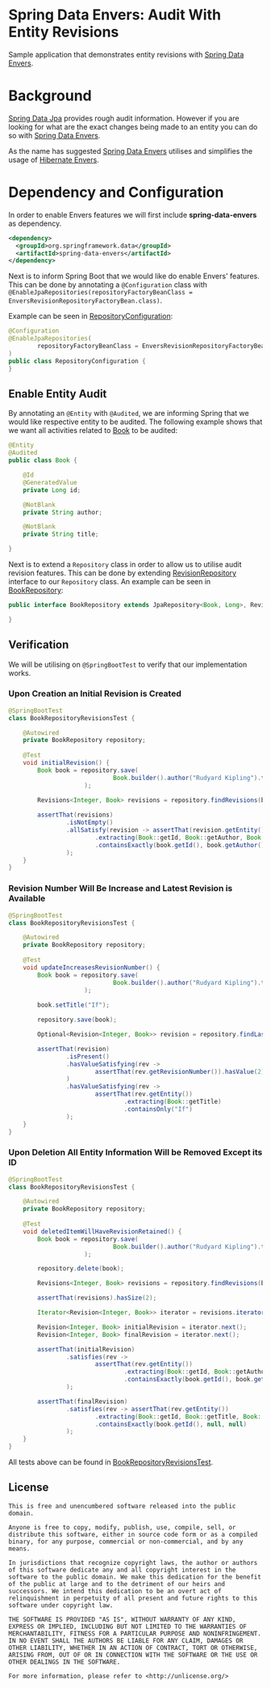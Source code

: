 # Spring Data Envers: Audit With Entity Revisions
Sample application that demonstrates entity revisions with [Spring Data Envers][1].

# Background
[Spring Data Jpa][2] provides rough audit information. However if you are looking for what are the exact changes being
made to an entity you can do so with [Spring Data Envers][1].

As the name has suggested [Spring Data Envers][1] utilises and simplifies the usage of [Hibernate Envers][3].

# Dependency and Configuration
In order to enable Envers features we will first include **spring-data-envers** as dependency.

```xml
<dependency>
  <groupId>org.springframework.data</groupId>
  <artifactId>spring-data-envers</artifactId>
</dependency>
```

Next is to inform Spring Boot that we would like do enable Envers' features. This can be done by annotating a `@Configuration`
class with `@EnableJpaRepositories(repositoryFactoryBeanClass = EnversRevisionRepositoryFactoryBean.class)`.

Example can be seen in [RepositoryConfiguration][4]:

```java
@Configuration
@EnableJpaRepositories(
        repositoryFactoryBeanClass = EnversRevisionRepositoryFactoryBean.class
)
public class RepositoryConfiguration {
}
```

## Enable Entity Audit
By annotating an `@Entity` with `@Audited`, we are informing Spring that we would like respective entity to be audited.
The following example shows that we want all activities related to [Book][5] to be audited:

```java
@Entity
@Audited
public class Book {

    @Id
    @GeneratedValue
    private Long id;

    @NotBlank
    private String author;

    @NotBlank
    private String title;

}
```

Next is to extend a `Repository` class in order to allow us to utilise audit revision features. This can be done by extending
[RevisionRepository][6] interface to our `Repository` class. An example can be seen in [BookRepository][7]:

```java
public interface BookRepository extends JpaRepository<Book, Long>, RevisionRepository<Book, Long, Integer> {

}
```

## Verification
We will be utilising on `@SpringBootTest` to verify that our implementation works.

### Upon Creation an Initial Revision is Created
```java
@SpringBootTest
class BookRepositoryRevisionsTest {

    @Autowired
    private BookRepository repository;
    
    @Test
    void initialRevision() {
        Book book = repository.save(
                             Book.builder().author("Rudyard Kipling").title("Jungle Book").build()
                     );
        
        Revisions<Integer, Book> revisions = repository.findRevisions(book.getId());

        assertThat(revisions)
                .isNotEmpty()
                .allSatisfy(revision -> assertThat(revision.getEntity())
                        .extracting(Book::getId, Book::getAuthor, Book::getTitle)
                        .containsExactly(book.getId(), book.getAuthor(), book.getTitle())
                );
    }
}
```

### Revision Number Will Be Increase and Latest Revision is Available
```java
@SpringBootTest
class BookRepositoryRevisionsTest {

    @Autowired
    private BookRepository repository;
    
    @Test
    void updateIncreasesRevisionNumber() {
        Book book = repository.save(
                             Book.builder().author("Rudyard Kipling").title("Jungle Book").build()
                     );
    
        book.setTitle("If");

        repository.save(book);

        Optional<Revision<Integer, Book>> revision = repository.findLastChangeRevision(book.getId());

        assertThat(revision)
                .isPresent()
                .hasValueSatisfying(rev ->
                        assertThat(rev.getRevisionNumber()).hasValue(2)
                )
                .hasValueSatisfying(rev ->
                        assertThat(rev.getEntity())
                                .extracting(Book::getTitle)
                                .containsOnly("If")
                );
    }
}
```

### Upon Deletion All Entity Information Will be Removed Except its ID
```java
@SpringBootTest
class BookRepositoryRevisionsTest {

    @Autowired
    private BookRepository repository;
    
    @Test
    void deletedItemWillHaveRevisionRetained() {
        Book book = repository.save(
                             Book.builder().author("Rudyard Kipling").title("Jungle Book").build()
                     );

        repository.delete(book);

        Revisions<Integer, Book> revisions = repository.findRevisions(book.getId());

        assertThat(revisions).hasSize(2);

        Iterator<Revision<Integer, Book>> iterator = revisions.iterator();

        Revision<Integer, Book> initialRevision = iterator.next();
        Revision<Integer, Book> finalRevision = iterator.next();

        assertThat(initialRevision)
                .satisfies(rev ->
                        assertThat(rev.getEntity())
                                .extracting(Book::getId, Book::getAuthor, Book::getTitle)
                                .containsExactly(book.getId(), book.getAuthor(), book.getTitle())
                );

        assertThat(finalRevision)
                .satisfies(rev -> assertThat(rev.getEntity())
                        .extracting(Book::getId, Book::getTitle, Book::getAuthor)
                        .containsExactly(book.getId(), null, null)
                );
    }
}
```

All tests above can be found in [BookRepositoryRevisionsTest][8].

## License
```text
This is free and unencumbered software released into the public domain.

Anyone is free to copy, modify, publish, use, compile, sell, or
distribute this software, either in source code form or as a compiled
binary, for any purpose, commercial or non-commercial, and by any
means.

In jurisdictions that recognize copyright laws, the author or authors
of this software dedicate any and all copyright interest in the
software to the public domain. We make this dedication for the benefit
of the public at large and to the detriment of our heirs and
successors. We intend this dedication to be an overt act of
relinquishment in perpetuity of all present and future rights to this
software under copyright law.

THE SOFTWARE IS PROVIDED "AS IS", WITHOUT WARRANTY OF ANY KIND,
EXPRESS OR IMPLIED, INCLUDING BUT NOT LIMITED TO THE WARRANTIES OF
MERCHANTABILITY, FITNESS FOR A PARTICULAR PURPOSE AND NONINFRINGEMENT.
IN NO EVENT SHALL THE AUTHORS BE LIABLE FOR ANY CLAIM, DAMAGES OR
OTHER LIABILITY, WHETHER IN AN ACTION OF CONTRACT, TORT OR OTHERWISE,
ARISING FROM, OUT OF OR IN CONNECTION WITH THE SOFTWARE OR THE USE OR
OTHER DEALINGS IN THE SOFTWARE.

For more information, please refer to <http://unlicense.org/>
```

[1]: http://projects.spring.io/spring-data-envers/
[2]: https://projects.spring.io/spring-data-jpa/
[3]: http://hibernate.org/orm/envers/
[4]: src/main/java/rz/demo/boot/data/envers/RepositoryConfiguration.java
[5]: src/main/java/rz/demo/boot/data/envers/book/Book.java
[6]: https://github.com/spring-projects/spring-data-commons/blob/master/src/main/java/org/springframework/data/repository/history/RevisionRepository.java
[7]: src/main/java/rz/demo/boot/data/envers/book/BookRepository.java
[8]: src/test/java/rz/demo/boot/data/envers/book/BookRepositoryRevisionsTest.java

